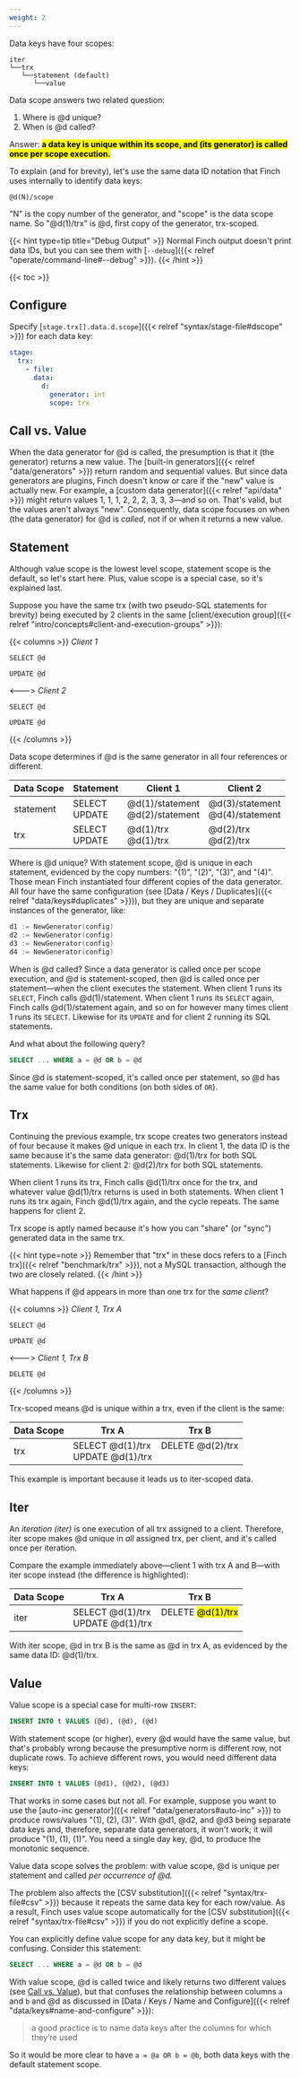 ```yaml
---
weight: 2
---
```


Data keys have four scopes:

```
iter
└──trx
   └──statement (default)
      └──value
```

Data scope answers two related question:

1. Where is @d unique?
2. When is @d called?

Answer: <mark><b>a data key is unique within its scope, and (its generator) is called once per scope execution.</b></mark>

To explain (and for brevity), let's use the same data ID notation that Finch uses internally to identify data keys:

`@d(N)/scope`

"N" is the copy number of the generator, and "scope" is the data scope name.
So "@d(1)/trx" is @d, first copy of the generator, trx-scoped.

{{< hint type=tip title="Debug Output" >}}
Normal Finch output doesn't print data IDs, but you can see them with [`--debug`]({{< relref "operate/command-line#--debug" >}}).
{{< /hint >}}

{{< toc >}}

## Configure

Specify [`stage.trx[].data.d.scope`]({{< relref "syntax/stage-file#dscope" >}}) for each data key:

```yaml
stage:
  trx:
    - file:
      data:
        d:
          generator: int
          scope: trx
```

## Call vs. Value

When the data generator for @d is called, the presumption is that it (the generator) returns a new value.
The [built-in generators]({{< relref "data/generators" >}}) return random and sequential values.
But since data generators are plugins, Finch doesn't know or care if the "new" value is actually new.
For example, a [custom data generator]({{< relref "api/data" >}}) might return values 1, 1, 1, 2, 2, 2, 3, 3, 3&mdash;and so on.
That's valid, but the values aren't always "new".
Consequently, data scope focuses on when (the data generator) for @d is _called_, not if or when it returns a new value.

## Statement

Although value scope is the lowest level scope, statement scope is the default, so let's start here.
Plus, value scope is a special case, so it's explained last.

Suppose you have the same trx (with two pseudo-SQL statements for brevity) being executed by 2 clients in the same [client/execution group]({{< relref "intro/concepts#client-and-execution-groups" >}}):

{{< columns >}}
_Client 1_
```
SELECT @d

UPDATE @d
```
<--->
_Client 2_
```
SELECT @d

UPDATE @d
```
{{< /columns >}}

Data scope determines if @d is the same generator in all four references or different.

|Data Scope|Statement|Client 1|Client 2|
|----------|---------|--------|--------|
|statement|SELECT<br>UPDATE|@d(1)/statement<br>@d(2)/statement|@d(3)/statement<br>@d(4)/statement|
|trx|SELECT<br>UPDATE|@d(1)/trx<br>@d(1)/trx|@d(2)/trx<br>@d(2)/trx|

Where is @d unique?
With statement scope, @d is unique in each statement, evidenced by the copy numbers: "(1)", "(2)", "(3)", and "(4)".
Those mean Finch instantiated four different copies of the data generator.
All four have the same configuration (see [Data / Keys / Duplicates]({{< relref "data/keys#duplicates" >}})), but they are unique and separate instances of the generator, like:

```go
d1 := NewGenerator(config)
d2 := NewGenerator(config)
d3 := NewGenerator(config)
d4 := NewGenerator(config)
```

When is @d called?
Since a data generator is called once per scope execution, and @d is statement-scoped, then @d is called once per statement&mdash;when the client executes the statement.
When client 1 runs its `SELECT`, Finch calls @d(1)/statement.
When client 1 runs its `SELECT` again, Finch calls @d(1)/statement again, and so on for however many times client 1 runs its `SELECT`.
Likewise for its `UPDATE` and for client 2 running its SQL statements.

And what about the following query?

```sql
SELECT ... WHERE a = @d OR b = @d
```

Since @d is statement-scoped, it's called once per statement, so @d has the same value for both conditions (on both sides of `OR`).

## Trx

Continuing the previous example, trx scope creates two generators instead of four because it makes @d unique in each trx.
In client 1, the data ID is the same because it's the same data generator: @d(1)/trx for both SQL statements.
Likewise for client 2: @d(2)/trx for both SQL statements.

When client 1 runs its trx, Finch calls @d(1)/trx once for the trx, and whatever value @d(1)/trx returns is used in both statements.
When client 1 runs its trx again, Finch @d(1)/trx  again, and the cycle repeats.
The same happens for client 2.

Trx scope is aptly named because it's how you can "share" (or "sync") generated data in the same trx.

{{< hint type=note >}}
Remember that "trx" in these docs refers to a [Finch trx]({{< relref "benchmark/trx" >}}), not a MySQL transaction, although the two are closely related.
{{< /hint >}}

What happens if @d appears in more than one trx for the _same client_?

{{< columns >}}
_Client 1, Trx A_
```
SELECT @d

UPDATE @d
```
<--->
_Client 1, Trx B_
```
DELETE @d
```
{{< /columns >}}

Trx-scoped means @d is unique within a trx, even if the client is the same:

|Data Scope|Trx A|Trx B|
|----------|--------|--------|
|trx|SELECT @d(1)/trx<br>UPDATE @d(1)/trx|DELETE @d(2)/trx<br>&nbsp;|

This example is important because it leads us to iter-scoped data.

## Iter

An _iteration (iter)_ is one execution of all trx assigned to a client.
Therefore, iter scope makes @d unique in _all_ assigned trx, per client, and it's called once per iteration.

Compare the example immediately above&mdash;client 1 with trx A and B&mdash;with iter scope instead (the difference is highlighted):

|Data Scope|Trx A|Trx B|
|----------|--------|--------|
|iter|SELECT @d(1)/trx<br>UPDATE @d(1)/trx|DELETE <mark>@d(1)/trx</mark><br>&nbsp;|

With iter scope, @d in trx B is the same as @d in trx A, as evidenced by the same data ID: @d(1)/trx.

## Value

Value scope is a special case for multi-row `INSERT`:

```sql
INSERT INTO t VALUES (@d), (@d), (@d)
```

With statement scope (or higher), every @d would have the same value, but that's probably wrong because the presumptive norm is different row, not duplicate rows.
To achieve different rows, you would need different data keys:

```sql
INSERT INTO t VALUES (@d1), (@d2), (@d3)
```

That works in some cases but not all.
For example, suppose you want to use the [auto-inc generator]({{< relref "data/generators#auto-inc" >}}) to produce rows/values "(1), (2), (3)".
With @d1, @d2, and @d3 being separate data keys and, therefore, separate data generators, it won't work; it will produce "(1), (1), (1)".
You need a single day key, @d, to produce the monotonic sequence. 

Value data scope solves the problem: with value scope, @d is unique per statement and called _per occurrence of @d._

The problem also affects the [CSV substitution]({{< relref "syntax/trx-file#csv" >}}) because it repeats the same data key for each row/value.
As a result, Finch uses value scope automatically for the [CSV substitution]({{< relref "syntax/trx-file#csv" >}}) if you do not explicitly define a scope.

You can explicitly define value scope for any data key, but it might be confusing.
Consider this statement:

```sql
SELECT ... WHERE a = @d OR b = @d
```

With value scope, @d is called twice and likely returns two different values (see [Call vs. Value](#call-vs-value)), but that confuses the relationship between columns `a` and `b` and @d as discussed in [Data / Keys / Name and Configure]({{< relref "data/keys#name-and-configure" >}}):

> a good practice is to name data keys after the columns for which they’re used

So it would be more clear to have `a = @a OR b = @b`, both data keys with the default statement scope.
